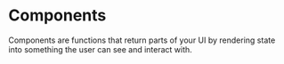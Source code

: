 # Components

 Components are functions that return parts of your UI by rendering state into something the user can see and interact with.
